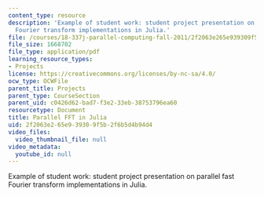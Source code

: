 ```yaml
---
content_type: resource
description: 'Example of student work: student project presentation on parallel fast
  Fourier transform implementations in Julia.'
file: /courses/18-337j-parallel-computing-fall-2011/2f2063e265e939309f5b2f6b5d4b94d4_MIT18_337JF11_FFT_pres.pdf
file_size: 1668702
file_type: application/pdf
learning_resource_types:
- Projects
license: https://creativecommons.org/licenses/by-nc-sa/4.0/
ocw_type: OCWFile
parent_title: Projects
parent_type: CourseSection
parent_uid: c0426d62-bad7-f3e2-33eb-38753796ea60
resourcetype: Document
title: Parallel FFT in Julia
uid: 2f2063e2-65e9-3930-9f5b-2f6b5d4b94d4
video_files:
  video_thumbnail_file: null
video_metadata:
  youtube_id: null
---
```

Example of student work: student project presentation on parallel fast Fourier transform implementations in Julia.